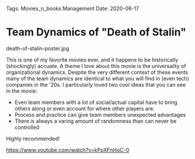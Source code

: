 Tags: Movies_n_books
      Management
Date: 2020-06-17
			
			
# Team Dynamics of "Death of Stalin"  

death-of-stalin-poster.jpg

This is one of my favorite movies ever, and it happens to be historically (shockingly) accuate. A theme I love about this movie is the universality of organizational dynamics. Despite the very different context of these events many of the team dynamics are identical to what you will find in (even tech) companies in the '20s. I particularly loved two cool ideas that you can see in the movie: 

- Even team members with a lot of social/actual capital have to bring others along or even account for where other players are. 
- Process and practice can give team members unexpected advantages 
- There is always a varing amount of randomness than can never be controlled

Highly recommended!

https://www.youtube.com/watch?v=kPpXFnHoC-0



